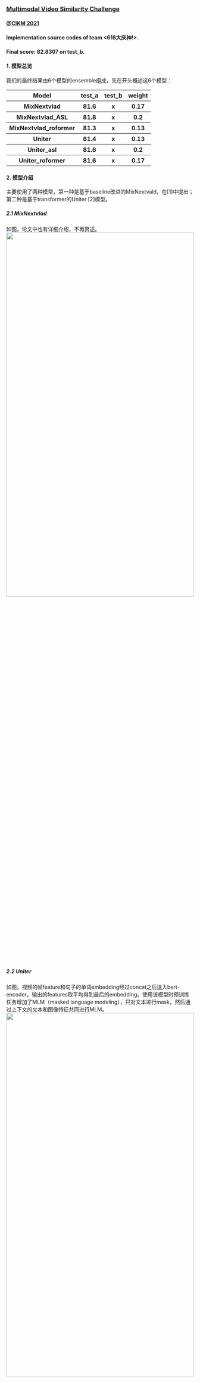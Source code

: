 ### [Multimodal Video Similarity Challenge](https://algo.browser.qq.com/)
#### [@CIKM 2021](https://www.cikm2021.org/analyticup) 
#### Implementation source codes of team <618大庆神!>.
#### Final score: 82.8307 on test_b.

#### 1. 模型总览
我们的最终结果由6个模型的ensemble组成，先在开头概述这6个模型：
 <table>
        <tr>
            <th>Model</th>
            <th>test_a</th>
            <th>test_b</th>
            <th>weight</th>
        </tr>
        <tr>
            <th>MixNextvlad</th>
            <th>81.6</th>
            <th>x</th>
            <th>0.17</th>
        </tr>
        <tr>
            <th>MixNextvlad_ASL</th>
            <th>81.8</th>
            <th>x</th>
            <th>0.2</th>
        </tr>
        <tr>
            <th>MixNextvlad_roformer</th>
            <th>81.3</th>
            <th>x</th>
            <th>0.13</th>
        </tr>
        <tr>
            <th>Uniter</th>
            <th>81.4</th>
            <th>x</th>
            <th>0.13</th>
        </tr>
        <tr>
            <th>Uniter_asl</th>
            <th>81.6</th>
            <th>x</th>
            <th>0.2</th>
        </tr>
        <tr>
            <th>Uniter_roformer</th>
            <th>81.6</th>
            <th>x</th>
            <th>0.17</th>
        </tr>
    </table>

#### 2. 模型介绍
主要使用了两种模型，第一种是基于baseline改进的MixNextvald，在[1]中提出；第二种是基于transformer的Uniter [2]模型。 

##### 2.1 MixNextvlad
如图，论文中也有详细介绍，不再赘述。
<img src="./img/mixnextvlad.jpg" width = "100%" height="50%">

##### 2.2 Uniter
如图，视频的帧feature和句子的单词embedding经过concat之后送入bert-encoder，输出的features取平均得到最后的embedding。使用该模型时预训练任务增加了MLM（masked language modeling），只对文本进行mask，然后通过上下文的文本和图像特征共同进行MLM。
<img src="./img/uniter.jpg" width = "100%" height="50%">

##### 2.2 ASL
这是阿里巴巴最新提出的一种用于多标签分类的Loss [3]，可以有效解决多标签分类长尾样本的噪声问题。用它来替换baseline中的多标签分类的BCE损失，可以使得收敛更快，最终F1 score也更高。

##### 2.2 Roformer
用来替换bert。[4]

#### 3. 一些tricks
总体来说：先进性pretrain（多标签分类 or MLM），再进行finetune （MSE）.

##### 针对预训练
1. 替换原来的bert model，baseline中的是bert-uncased-chinese，更换成更好的chinese-roberta-wwm-ext；或者更换为roformer_chinese_base。
2. 对于MixNextvlad 模型，在文本特征和图像特征进行fusion前增加一个对比损失函数（contrastive loss），我们认为这样能平衡二者的量纲，能促进fusion的效果，在pretrain时能有效提升spearman 3个百分点。
3. 

##### 针对finetune
1. 使用11-fold-cross-validation：将pairwise的数据分成11份，每次用一份进行验证，这样同一个模型可以训11个模型，最终embedding取平均。
2. finetune时使用三个损失函数，包括：mse loss （直接优化similarity）、KL loss （优化模型得到的sim和label sim的分布差距）、tag loss （也就是预训练的多标签分类loss）。单独使用mse会过拟合，增加后两个之后可以有效缓解。
3. 训练轮次不宜过多，我们128的batch size只需要训练 3000-4000 steps。

#### 4. 如何复现？
所有实验在一块3090上完成。
环境： 

tensorflow==2.5.0    

transformers    

##### 4.1 数据准备
生成pair对的tfrecord，且有11个文件（11-fold-cross-validation）
```bash
  python write_tfrecord.py
```
生成的结果：（每个路径下面包含 train.tfrecord & val.tfrecord）
```
├── data/
|   ├── pairwise/           
|   |   ├── 0-5999val/
|   |   ├── 6000-11999val/
|   |   ├── 12000-17999val/
|   |   ├── 18000-23999val/
|   |   ├── 24000-29999val/
|   |   ├── 30000-35999val/
|   |   ├── 36000-41999val/
|   |   ├── 42000-47999val/
|   |   ├── 48000-53999val/
|   |   ├── 54000-59999val/
|   |   ├── 60000-65999val/
```

##### 4.2 模型预训练
+ Pre-Train on MixNextvlad models:
    + MixNextvlad:
    ```bash
    python cqrtrain_mix.py --batch-size 256 --savedmodel-path save/mix
    ```
    + MixNextvlad_ASL:
    ```bash
    python cqrtrain_mix_asl.py --batch-size 256 --savedmodel-path save/mix_asl
    ```
    + MixNextvlad_roformer:
    ```bash
    python cqrtrain_mix_roformer.py --batch-size 256 --savedmodel-path save/mix_roformer --bert-dir junnyu/roformer_chinese_base
    ```
+ Pre-Train on Uniter models:
    + Uniter:
    ```bash
    python cqrtrain_mlm_mm_tag.py --batch-size 256 --savedmodel-path save/uniter --uniter-pooling mean 
    ```
    + Uniter_ASL:
    ```bash
    python cqrtrain_mlm_mm_tag_asl.py --batch-size 256 --savedmodel-path save/uniter_asl --uniter-pooling mean 
    ```
    + Uniter_roformer:
    ```bash
    python cqrtrain_mlm_mm_tag_roformer.py --batch-size 210 --savedmodel-path save/uniter_roformer --uniter-pooling mean --bert-dir junnyu/roformer_chinese_base 
    ```
    
##### 4.3 模型finetune
注意！在训练ASL的时候有可能会出现NAN，这种情况需要重跑一次相应的模型.
建议每次只跑sh文件里面的一个模型，把其他的注释掉，这样方便debug。
```bash
sh finetune_all.sh
```

##### 4.4 模型inference
建议每次只跑sh文件里面的一个模型，把其他的注释掉，这样方便debug。
```bash
sh infer_all.sh
```

##### 4.5 ensemble
```bash
python ensemble_final.py
```

#### 5. 一些无用的尝试

#### 6. References
[1] Lin R, Xiao J, Fan J. Nextvlad: An efficient neural network to aggregate frame-level features for large-scale video classification[C]//Proceedings of the European Conference on Computer Vision (ECCV) Workshops. 2018: 0-0.

[2] Chen Y C, Li L, Yu L, et al. Uniter: Universal image-text representation learning[C]//European conference on computer vision. Springer, Cham, 2020: 104-120.

[3] Ridnik T, Ben-Baruch E, Zamir N, et al. Asymmetric Loss for Multi-Label Classification[C]//Proceedings of the IEEE/CVF International Conference on Computer Vision. 2021: 82-91.

[4] Su J, Lu Y, Pan S, et al. Roformer: Enhanced transformer with rotary position embedding[J]. arXiv preprint arXiv:2104.09864, 2021.
